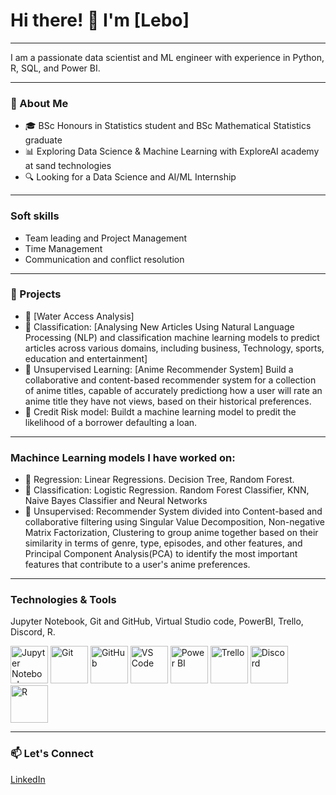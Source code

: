 
# Hi there! 👋  I'm [Lebo]
---
I am a passionate data scientist and ML engineer with experience in Python, R, SQL, and Power BI.  

---

### 🌟 About Me  
- 🎓 BSc Honours in Statistics student and BSc Mathematical Statistics graduate
- 📊 Exploring Data Science & Machine Learning with ExploreAI academy at sand technologies
- 🔍 Looking for a Data Science and AI/ML Internship  

---

### Soft skills 
- Team leading and Project Management 
- Time Management
- Communication and conflict resolution
  
---

### 🚀 Projects 
- 📌 [Water Access Analysis]
- 📌 Classification: [Analysing New Articles Using Natural Language Processing (NLP) and classification machine learning models to predict articles across various domains, including business, Technology, sports, education and entertainment]
- 📌 Unsupervised Learning: [Anime Recommender System] Build a collaborative and content-based recommender system for a collection of anime titles, capable of accurately predictiong how a user will rate an anime title they have not views, based on their historical preferences.
- 📌 Credit Risk model: Buildt a machine learning model to predit the likelihood of a borrower defaulting a loan. 
 

---
### Machince Learning models I have worked on: 
- 📌 Regression: Linear Regressions. Decision Tree, Random Forest. 
- 📌 Classification: Logistic Regression. Random Forest Classifier, KNN, Naive Bayes Classifier and Neural Networks
- 📌 Unsupervised: Recommender System divided into Content-based and collaborative filtering using Singular Value Decomposition, Non-negative Matrix Factorization, Clustering to group anime together based on their similarity in terms of genre, type, episodes, and other features, and Principal Component Analysis(PCA) to identify the most important features that contribute to a user's anime preferences.

---
### Technologies & Tools  
Jupyter Notebook, Git and GitHub, Virtual Studio code, PowerBI, Trello, Discord, R.  

<p align="left">
  <img src="https://cdn.jsdelivr.net/gh/devicons/devicon/icons/jupyter/jupyter-original.svg" alt="Jupyter Notebook" width="60" height="60"/>
  <img src="https://cdn.jsdelivr.net/gh/devicons/devicon/icons/git/git-original.svg" alt="Git" width="60" height="60"/>
  <img src="https://cdn.jsdelivr.net/gh/devicons/devicon/icons/github/github-original.svg" alt="GitHub" width="60" height="60"/>
  <img src="https://cdn.jsdelivr.net/gh/devicons/devicon/icons/vscode/vscode-original.svg" alt="VS Code" width="60" height="60"/>
  <img src="https://upload.wikimedia.org/wikipedia/commons/c/cf/New_Power_BI_Logo.svg" alt="Power BI" width="60" height="60"/>
  <img src="https://cdn.worldvectorlogo.com/logos/trello.svg" alt="Trello" width="60" height="60"/>
  <img src="https://cdn.jsdelivr.net/gh/devicons/devicon/icons/discord/discord-original.svg" alt="Discord" width="60" height="60"/>
  <img src="https://cdn.jsdelivr.net/gh/devicons/devicon/icons/r/r-original.svg" alt="R" width="60" height="60"/>
</p>

---

### 📫 Let's Connect  
[LinkedIn](https://www.linkedin.com/in/lebogang-swaratlhe-b67415197/)  


